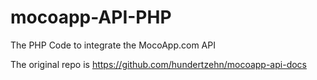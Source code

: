 # mocoapp-API-PHP
The PHP Code to integrate the MocoApp.com API

The original repo is https://github.com/hundertzehn/mocoapp-api-docs
